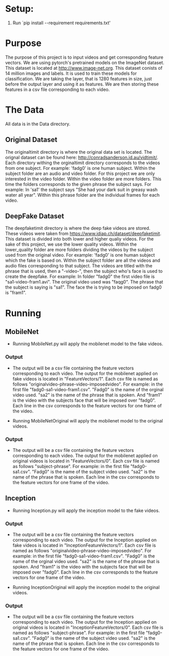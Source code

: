 # Setup:
1. Run `pip install --requirement requirements.txt'

# Purpose
The purpose of this project is to input videos and get corresponding feature vectors. We are using pytorch's pretrained models 
on the ImageNet dataset. This dataset is located at <http://www.image-net.org>. This dataset conists of 14 million images and labels. 
It is used to train these models for classification. We are taking the layer, that is 1280 features in size, just before the output layer and using it as features. 
We are then storing these features in a csv file corresponding to each video.

# The Data

All data is in the Data directory. 

## Original Dataset
The originaltimit directory is where the original data set is located. The orignal dataset can be found here: <http://conradsanderson.id.au/vidtimit/>. 
Each directory withing the orginaltimit directory corresponds to the videos from one subject. 
For example: 'fadg0' is one human subject. Within the subject folder are an audio and video folder. For this project we 
are only interested in the video folder. Within the video folder are more folders. This time the folders corresponds to 
the given phrase the subject says. For example: In 'sa1' the subject says "She had your dark suit in greasy wash water all year".
Within this phrase folder are the individual frames for each video.

## DeepFake Dataset
The deepfaketimit directory is where the deep fake videos are stored. These videos were taken from <https://www.idiap.ch/dataset/deepfaketimit>. 
This dataset is divided into both lower and higher qualiy videos. For the sake of this project, we use the lower quality videos. 
Within the lower_quality folder are more folders dividing the videos by the subject used from the original video. For example: 'fadg0' is one human subject which the fake is based on. 
Within the subject folder are all the videos and audio files corresponding to that subject. The videos are titled with the 
phrase that is used, then a "-video-", then the subject who's face is used to create the deepfake. For example: In folder 
"fadg0" the first video file is "sa1-video-fram1.avi". The original video used was "faqg0". The phrase that the subject is saying 
is "sa1". The face the is trying to be imposed on fadg0 is "fram1".

# Running

## MobileNet
- Running MobileNet.py will apply the mobilenet model to the fake videos.
### Output
- The output will be a csv file containing the feature vectors corresponding to each video. The output for the mobilenet applied 
on fake videos is located in "FeatureVectors/1". Each csv file is named as follows "originalvideo-phrase-video-imposedvideo". 
For example: in the first file "fadg0-sa1-video-fram1.csv". "Fadg0" is the name of the orginal video used. "sa2" is the name of the 
phrase that is spoken. And "fram1" is the video with the subjects face that will be imposed over "fadg0". Each line in the csv corresponds 
to the feature vectors for one frame of the video.

- Running MobileNetOriginal will apply the mobilenet model to the original videos.
### Output
- The output will be a csv file containing the feature vectors corresponding to each video. The output for the mobilenet applied 
on original videos is located in "FeatureVectors/0". Each csv file is named as follows "subject-phrase". 
For example: in the first file "fadg0-sa1.csv". "Fadg0" is the name of the subject video used. "sa2" is the name of the 
phrase that is spoken. Each line in the csv corresponds to the feature vectors for one frame of the video.

## Inception
- Running Inception.py will apply the inception model to the fake videos.
### Output
- The output will be a csv file containing the feature vectors corresponding to each video. The output for the Inception applied 
on fake videos is located in "InceptionFeatureVectors/1". Each csv file is named as follows "originalvideo-phrase-video-imposedvideo". 
For example: in the first file "fadg0-sa1-video-fram1.csv". "Fadg0" is the name of the orginal video used. "sa2" is the name of the 
phrase that is spoken. And "fram1" is the video with the subjects face that will be imposed over "fadg0". Each line in the csv corresponds 
to the feature vectors for one frame of the video.

- Running InceptionOriginal will apply the inception model to the original videos.
### Output
- The output will be a csv file containing the feature vectors corresponding to each video. The output for the Inception applied 
on original videos is located in "InceptionFeatureVectors/0". Each csv file is named as follows "subject-phrase". 
For example: in the first file "fadg0-sa1.csv". "Fadg0" is the name of the subject video used. "sa2" is the name of the 
phrase that is spoken. Each line in the csv corresponds to the feature vectors for one frame of the video.




